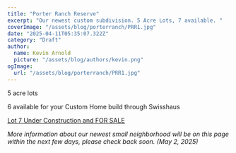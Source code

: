 ```yaml
---
title: "Porter Ranch Reserve"
excerpt: "Our newest custom subdivision. 5 Acre Lots, 7 available. "
coverImage: "/assets/blog/porterranch/PRR1.jpg"
date: "2025-04-11T05:35:07.322Z"
category: "Draft"
author:
  name: Kevin Arnold
  picture: "/assets/blog/authors/kevin.png"
ogImage:
  url: "/assets/blog/porterranch/PRR1.jpg"
---
```


5 acre lots

6 available for your Custom Home build through Swisshaus

[Lot 7 Under Construction and FOR SALE](/posts/pr7)

*More information about our newest small neighborhood will be on this page within the next few days, please check back soon. (May 2, 2025)*
